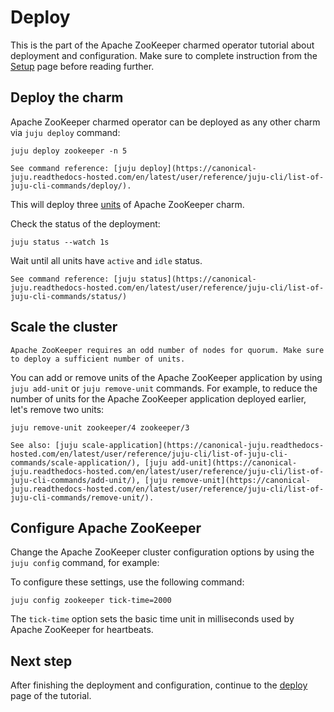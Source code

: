 # Deploy

This is the part of the Apache ZooKeeper charmed operator tutorial about deployment and configuration. Make sure to complete instruction from the [Setup](setup) page before reading further.

## Deploy the charm

Apache ZooKeeper charmed operator can be deployed as any other charm via `juju deploy` command:

```
juju deploy zookeeper -n 5
```

```{note}
See command reference: [juju deploy](https://canonical-juju.readthedocs-hosted.com/en/latest/user/reference/juju-cli/list-of-juju-cli-commands/deploy/).
```

This will deploy three [units](https://canonical-juju.readthedocs-hosted.com/en/latest/user/reference/unit/#unit) of Apache ZooKeeper charm.

Check the status of the deployment:

```
juju status --watch 1s
```

Wait until all units have `active` and `idle` status.

```{note}
See command reference: [juju status](https://canonical-juju.readthedocs-hosted.com/en/latest/user/reference/juju-cli/list-of-juju-cli-commands/status/)
```

## Scale the cluster

```{warning}
Apache ZooKeeper requires an odd number of nodes for quorum. Make sure to deploy a sufficient number of units.
```

You can add or remove units of the Apache ZooKeeper application by using `juju add-unit` or `juju remove-unit` commands. For example, to reduce the number of units for the Apache ZooKeeper application deployed earlier, let's remove two units:

```
juju remove-unit zookeeper/4 zookeeper/3
```

```{note}
See also: [juju scale-application](https://canonical-juju.readthedocs-hosted.com/en/latest/user/reference/juju-cli/list-of-juju-cli-commands/scale-application/), [juju add-unit](https://canonical-juju.readthedocs-hosted.com/en/latest/user/reference/juju-cli/list-of-juju-cli-commands/add-unit/), [juju remove-unit](https://canonical-juju.readthedocs-hosted.com/en/latest/user/reference/juju-cli/list-of-juju-cli-commands/remove-unit/).
```

## Configure Apache ZooKeeper

Change the Apache ZooKeeper cluster configuration options by using the `juju config` command, for example:

To configure these settings, use the following command:

```
juju config zookeeper tick-time=2000
```

The `tick-time` option sets the basic time unit in milliseconds used by Apache ZooKeeper for heartbeats.

## Next step

After finishing the deployment and configuration, continue to the [deploy](deploy) page of the tutorial.
